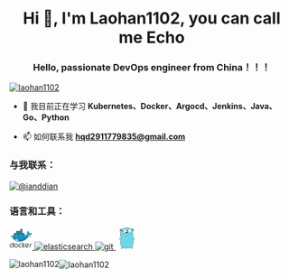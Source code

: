 <h1 align="center">Hi 👋, I'm Laohan1102, you can call me Echo</h1>
<h3 align="center">Hello, passionate DevOps engineer from China！！！</h3>

<p align="left"> <a href="https://github.com/ryo-ma/github-profile-trophy"><img src="https://github-profile-trophy.vercel.app/?username=laohan1102" alt="laohan1102" /></a> </p>

- 🌱 我目前正在学习 **Kubernetes、Docker、Argocd、Jenkins、Java、Go、Python**

- 📫 如何联系我 **hqd2911779835@gmail.com**

<h3 align="left">与我联系：</h3>
<p align="left">
<a href="https://www.youtube.com/c/@ianddian" target="blank"><img align="center" src="https://raw.githubusercontent.com/rahuldkjain/github-profile-readme-generator/master/src/images/icons/Social/youtube.svg" alt="@ianddian" height="30" width="40" /></a>
</p>

<h3 align="left">语言和工具：</h3>
<p align="left"> <a href="https://www.docker.com/" target="_blank" rel="noreferrer"> <img src="https://raw.githubusercontent.com/devicons/devicon/master/icons/docker/docker-original-wordmark.svg" alt="docker" width="40" height="40"/> </a> <a href="https://www.elastic.co" target="_blank" rel="noreferrer"> <img src="https://www.vectorlogo.zone/logos/elastic/elastic-icon.svg" alt="elasticsearch" width="40" height="40"/> </a> <a href="https://git-scm.com/" target="_blank" rel="noreferrer"> <img src="https://www.vectorlogo.zone/logos/git-scm/git-scm-icon.svg" alt="git" width="40" height="40"/> </a> <a href="https://golang.org" target="_blank" rel="noreferrer"> <img src="https://raw.githubusercontent.com/devicons/devicon/master/icons/go/go-original.svg" src="https://raw.githubusercontent.com/devicons/devicon/master/icons/vuejs/vuejs-original-wordmark.svg" alt="vuejs" width="40" height="40"/> </a> </p>

<p><img align="left" src="https://github-readme-stats.vercel.app/api/top-langs?username=laohan1102&show_icons=true&locale=en&layout=compact" alt="laohan1102" /></p>

<p> <img align="center" src="https://github-readme-stats.vercel.app/api?username=laohan1102&show_icons=true&locale=en" alt="laohan1102" /></p>
